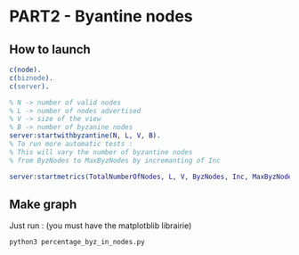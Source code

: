 # PART2 - Byantine nodes

## How to launch

```erlang
c(node).
c(biznode).
c(server).

% N -> number of valid nodes
% L -> number of nodes advertised
% V -> size of the view
% B -> number of byzanine nodes
server:startwithbyzantine(N, L, V, B).
% To run more automatic tests :
% This will vary the number of byzantine nodes
% from ByzNodes to MaxByzNodes by incremanting of Inc

server:startmetrics(TotalNumberOfNodes, L, V, ByzNodes, Inc, MaxByzNodes)
```

## Make graph

Just run : (you must have the matplotblib librairie)

```bash
python3 percentage_byz_in_nodes.py
```

